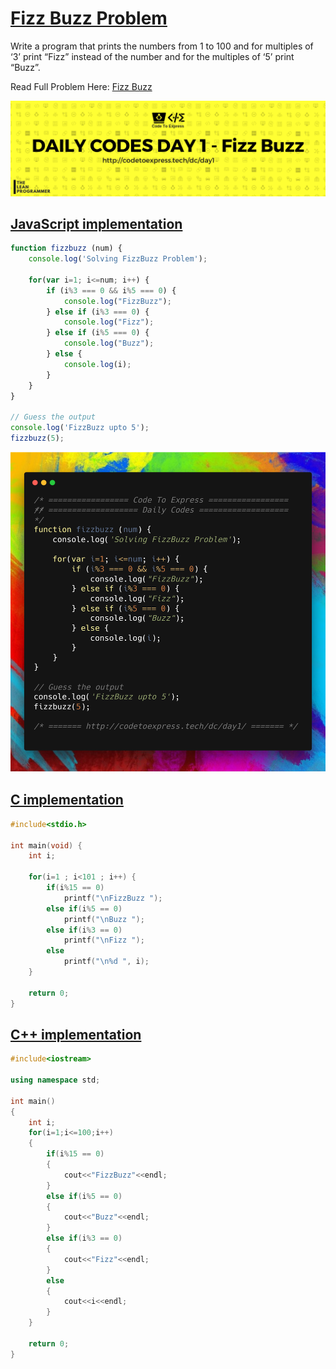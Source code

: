 # [Fizz Buzz Problem](https://medium.com/code-to-express/daily-codes-day-1-the-classical-fizzbuzz-problem-346abe09101c)

Write a program that prints the numbers from 1 to 100 and for multiples of ‘3’ print “Fizz” instead of the number and for the multiples of ‘5’ print “Buzz”.

Read Full Problem Here: [Fizz Buzz](https://medium.com/code-to-express/daily-codes-day-1-the-classical-fizzbuzz-problem-346abe09101c)

![cover](./cover.png)

## [JavaScript implementation](./fizzbuzz.js)

```js
function fizzbuzz (num) {
    console.log('Solving FizzBuzz Problem');         

    for(var i=1; i<=num; i++) {
        if (i%3 === 0 && i%5 === 0) {
            console.log("FizzBuzz");
        } else if (i%3 === 0) {
            console.log("Fizz");
        } else if (i%5 === 0) {
            console.log("Buzz");
        } else {
            console.log(i);
        }
    }
}

// Guess the output
console.log('FizzBuzz upto 5');
fizzbuzz(5);
```

![fizzbuzz](./code.png)

## [C implementation](./fizzbuzz.c)

```c
#include<stdio.h>

int main(void) {
    int i;

    for(i=1 ; i<101 ; i++) {
        if(i%15 == 0)
            printf("\nFizzBuzz ");
        else if(i%5 == 0)
            printf("\nBuzz ");
        else if(i%3 == 0)
            printf("\nFizz ");
        else
            printf("\n%d ", i);   
    }

    return 0;
}
```

## [C++ implementation](./fizzbuzz.cpp)

```cpp
#include<iostream>

using namespace std;

int main()
{
    int i;
    for(i=1;i<=100;i++)
    {
        if(i%15 == 0)
        {
            cout<<"FizzBuzz"<<endl;
        }
        else if(i%5 == 0)
        {
            cout<<"Buzz"<<endl;
        }
        else if(i%3 == 0)
        {
            cout<<"Fizz"<<endl;
        }
        else
        {
            cout<<i<<endl;
        }
    }

    return 0;
}

```